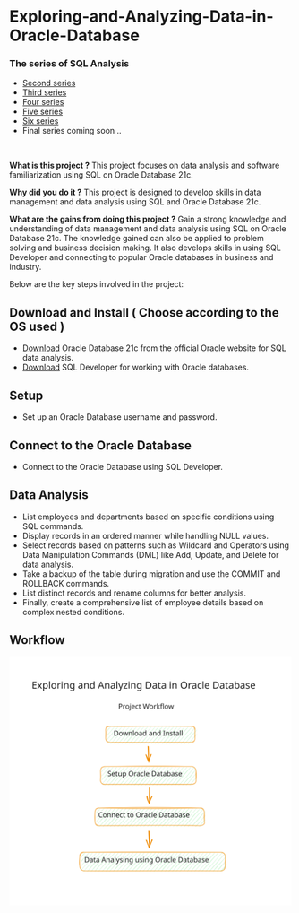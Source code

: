 # Exploring-and-Analyzing-Data-in-Oracle-Database

### The series of SQL Analysis
- [Second series](https://github.com/Thanaraklee/Exploring-and-Analyzing-Data-in-Oracle-Database/tree/main/Second%20series#in-this-second-series)
- [Third series](https://github.com/Thanaraklee/Exploring-and-Analyzing-Data-in-Oracle-Database/tree/main/Third%20series#in-this-third-series)
- [Four series](https://github.com/Thanaraklee/Exploring-and-Analyzing-Data-in-Oracle-Database/tree/main/Four%20series#in-this-four-series)
- [Five series](https://github.com/Thanaraklee/Exploring-and-Analyzing-Data-in-Oracle-Database/tree/main/Five%20series#in-this-five-series)
- [Six series](https://github.com/Thanaraklee/Exploring-and-Analyzing-Data-in-Oracle-Database/tree/main/Six%20series#in-this-six-series)
- Final series coming soon ..
<br>

**What is this project ?**
This project focuses on data analysis and software familiarization using SQL on Oracle Database 21c.

**Why did you do it ?**
This project is designed to develop skills in data management and data analysis using SQL and Oracle Database 21c.

**What are the gains from doing this project ?**
Gain a strong knowledge and understanding of data management and data analysis using SQL on Oracle Database 21c. The knowledge gained can also be applied to problem solving and business decision making. It also develops skills in using SQL Developer and connecting to popular Oracle databases in business and industry.

Below are the key steps involved in the project:

## Download and Install ( Choose according to the OS used )
- [Download](https://www.oracle.com/database/technologies/xe-downloads.html) Oracle Database 21c from the official Oracle website for SQL data analysis.
- [Download](https://www.oracle.com/database/sqldeveloper/technologies/download/) SQL Developer for working with Oracle databases.

## Setup
- Set up an Oracle Database username and password.

## Connect to the Oracle Database
- Connect to the Oracle Database using SQL Developer.

## Data Analysis
- List employees and departments based on specific conditions using SQL commands.
- Display records in an ordered manner while handling NULL values.
- Select records based on patterns such as Wildcard and Operators using Data Manipulation Commands (DML) like Add, Update, and Delete for data analysis.
- Take a backup of the table during migration and use the COMMIT and ROLLBACK commands.
- List distinct records and rename columns for better analysis.
- Finally, create a comprehensive list of employee details based on complex nested conditions.

## Workflow
![Workflow](https://github.com/Thanaraklee/Exploring-and-Analyzing-Data-in-Oracle-Database/blob/main/workflow.svg?raw=true)


